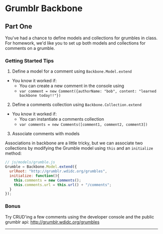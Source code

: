 # Grumblr Backbone

## Part One

You've had a chance to define models and collections for grumbles in class. For homework,
we'd like you to set up both models and collections for comments on a grumble.

### Getting Started Tips

1. Define a model for a comment using `Backbone.Model.extend`
  - You know it worked if:
    - You can create a new comment in the console using
    - `var comment = new Comment({authorName: "bob", content: "learned backbone today!!"})`
2. Define a comments collection using `Backbone.Collection.extend`
  - You know it worked if:
    - You can instantiate a comments collection 
    - `var comments = new Comments([comment1, comment2, comment3])`
3. Associate comments with models

Associations in backbone are a little tricky, but we can associate
two collections by modifying the Grumble model using `this` and an `initialize` method:

```js
// js/models/grumble.js
Grumble = Backbone.Model.extend({
  urlRoot: "http://grumblr.wdidc.org/grumbles",
  initialize: function(){
    this.comments = new Comments();
    this.comments.url = this.url() + "/comments";
  }
});
```

### Bonus

Try CRUD'ing a few comments using the developer console and the public grumblr api: http://grumblr.wdidc.org/grumbles

---